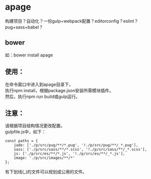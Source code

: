 # apage
构建项目？自动化？一份gulp+webpack配置？editorconfig？eslint？pug+sass+babel？ 

## bower
如：bower install apage   

## 使用：
在命令窗口中进入到apage目录下，  
执行npm install，根据package.json安装所需模块插件。  
然后，执行npm run build或gulp运行。   

## 注意：
请根据项目结构情况更改配置。  
gulpfile.js中，如下：  
```
const paths = {
    jade: ['./p/src/pug/**/*.pug', '!./p/src/pug/**/_*.pug'],
    sass: ['./p/src/sass/**/*.scss', '!./p/src/sass/**/_*.scss'],
    js: ['./p/src/es/**/*.js', '!./p/src/es/**/_*.js'],
    image: './p/src/images/**/*'
};
```
有下划线(_)的文件可以规划成公用的文件。   
